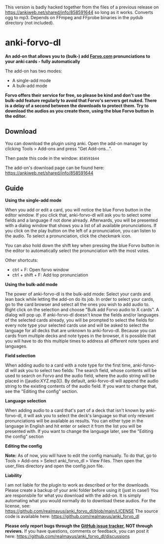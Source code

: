 This version is badly hacked together from the files of a previous release on https://ankiweb.net/shared/info/858591644 so long as it works. Converts ogg to mp3. Depends on FFmpeg and FFprobe binaries in the pydub directory (not included).

# anki-forvo-dl
<b>An add-on that allows you to (bulk-) add <a href="http://Forvo.com" rel="nofollow">Forvo.com</a> pronunciations to your anki cards - fully automatically</b>

The add-on has two modes:
<ul>
<li>A single-add mode</li>
<li>A bulk-add mode</li>
</ul>

**Forvo offers their service for free, so please be kind and don't use the bulk-add feature regularly to avoid that Forvo's servers get nuked. There is a delay of a second between the downloads to protect them. Try to download the audios as you create them, using the blue Forvo button in the editor.**

## Download
You can download the plugin using anki. Open the add-on manager by clicking Tools > Add-ons and press "Get Add-ons...".

Then paste this code in the window: `858591644`

The add-on's download page can be found here: https://ankiweb.net/shared/info/858591644

## Guide
<b>Using the single-add mode</b>

When you add or edit a card, you will notice the blue Forvo button in the editor window. If you click that, anki-forvo-dl will ask you to select some fields and a language if not done already.
Afterwards, you will be presented with a dialog window that shows you a list of all available pronunciations. If you click on the play button on the left of a pronunciation, you can listen to the audio. To select a pronunciation, click the checkmark icon.

You can also hold down the shift key when pressing the blue Forvo button in the editor to automatically select the pronunciation with the most votes.

Other shortcuts:
- ctrl + F: Open forvo window
- ctrl + shift + F: Add top pronunciation

<b>Using the bulk-add mode</b>

The power of anki-forvo-dl is the bulk-add mode: Select your cards and lean back while letting the add-on do its job. 
In order to select your cards, go to the card browser and select all the ones you wish to add audio to. Right click on the selection and choose "Bulk add Forvo audio to X cards". A dialog will pop up.
If anki-forvo-dl doesn't know the fields and/or languages of the selected cards already, you will be prompted to select the fields for every note type your selected cards use and will be asked to select the language for all decks that are unknown to anki-forvo-dl. Because you can cards from multiple decks and note types in the browser, it is possible that you will have to do this multiple times to address all different note types and languages.

<b>Field selection</b>

When adding audio to a card with a note type for the first time, anki-forvo-dl will ask you to select two fields:
The search field, whose contents will be used to search on Forvo and the audio field, where the audio string will be placed in ([audio:XYZ.mp3]).
By default, anki-forvo-dl will append the audio string to the existing contents of the audio field. If you want to change that, see the "Editing the config" section.

<b>Language selection</b>

When adding audio to a card that's part of a deck that isn't known by anki-forvo-dl, it will ask you to select the deck's language so that only relevant pronunciations will be available as results. You can either type in the language in English and hit enter or select it from the list you will be presented with. If you want to change the language later, see the "Editing the config" section

<b>Editing the config</b>

<b>Note:</b> As of now, you will have to edit the config manually. To do that, go to Tools &gt; Add-ons &gt; Select anki_forvo_dl &gt; View Files. Then open the user_files directory and open the config.json file.

<b>Liability</b>

I am not liable for the plugin to work as described or for the downloads. Please create a backup of your anki folder before using it (just in case!)
You are responsbile for what you download with the add-on. It is simply automating what you would normally do to download these audios.
For the license, see: <a href="https://github.com/realmayus/anki_forvo_dl/blob/main/LICENSE" rel="nofollow">https://github.com/realmayus/anki_forvo_dl/blob/main/LICENSE</a>
The source code is available here: <a href="https://github.com/realmayus/anki_forvo_dl" rel="nofollow">https://github.com/realmayus/anki_forvo_dl</a>

<b>Please only report bugs through the <a href="https://github.com/realmayus/anki_forvo_dl/issues" rel="nofollow">GitHub issue tracker</a>, NOT through reviews.</b>
If you have questions, comments or feedback, you can post it here: <a href="https://github.com/realmayus/anki_forvo_dl/discussions" rel="nofollow">https://github.com/realmayus/anki_forvo_dl/discussions</a>

